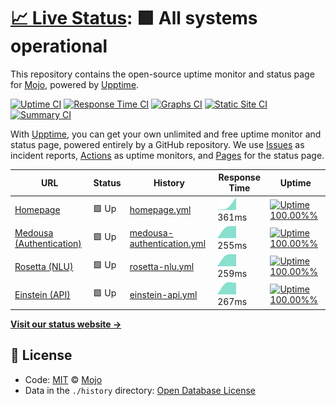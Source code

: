 # [📈 Live Status](https://status.conan-ai.co): <!--live status--> **🟩 All systems operational**

This repository contains the open-source uptime monitor and status page for [Mojo](mojorepo.fun), powered by [Upptime](https://github.com/upptime/upptime).

[![Uptime CI](https://github.com/koj-co/upptime/workflows/Uptime%20CI/badge.svg)](https://github.com/koj-co/upptime/actions?query=workflow%3A%22Uptime+CI%22)
[![Response Time CI](https://github.com/koj-co/upptime/workflows/Response%20Time%20CI/badge.svg)](https://github.com/koj-co/upptime/actions?query=workflow%3A%22Response+Time+CI%22)
[![Graphs CI](https://github.com/koj-co/upptime/workflows/Graphs%20CI/badge.svg)](https://github.com/koj-co/upptime/actions?query=workflow%3A%22Graphs+CI%22)
[![Static Site CI](https://github.com/koj-co/upptime/workflows/Static%20Site%20CI/badge.svg)](https://github.com/koj-co/upptime/actions?query=workflow%3A%22Static+Site+CI%22)
[![Summary CI](https://github.com/koj-co/upptime/workflows/Summary%20CI/badge.svg)](https://github.com/koj-co/upptime/actions?query=workflow%3A%22Summary+CI%22)

With [Upptime](https://upptime.js.org), you can get your own unlimited and free uptime monitor and status page, powered entirely by a GitHub repository. We use [Issues](https://github.com/1MaddieX/conan-status/issues) as incident reports, [Actions](https://github.com/1MaddieX/conan-status/actions) as uptime monitors, and [Pages](https://status.conan-ai.co) for the status page.

<!--start: status pages-->
<!-- This summary is generated by Upptime (https://github.com/upptime/upptime) -->
<!-- Do not edit this manually, your changes will be overwritten -->

| URL                                                         | Status | History                                                                                                                  | Response Time                                                                               | Uptime                                                                                                                                                                                                                                       |
| ----------------------------------------------------------- | ------ | ------------------------------------------------------------------------------------------------------------------------ | ------------------------------------------------------------------------------------------- | -------------------------------------------------------------------------------------------------------------------------------------------------------------------------------------------------------------------------------------------- |
| [Homepage](https://conan-ai.co)                             | 🟩 Up  | [homepage.yml](https://github.com/1MaddieX/conan-status/commits/master/history/homepage.yml)                             | <img alt="Response time graph" src="./graphs/homepage.png" height="20"> 361ms               | [![Uptime 100.00%%](https://img.shields.io/endpoint?url=https%3A%2F%2Fraw.githubusercontent.com%2F1MaddieX%2Fconan-status%2Fmaster%2Fapi%2Fhomepage%2Fuptime.json)](https://status.conan-ai.co/history/homepage)                             |
| [Medousa (Authentication)](https://auth.conan-ai.co:32168/) | 🟩 Up  | [medousa-authentication.yml](https://github.com/1MaddieX/conan-status/commits/master/history/medousa-authentication.yml) | <img alt="Response time graph" src="./graphs/medousa-authentication.png" height="20"> 255ms | [![Uptime 100.00%%](https://img.shields.io/endpoint?url=https%3A%2F%2Fraw.githubusercontent.com%2F1MaddieX%2Fconan-status%2Fmaster%2Fapi%2Fmedousa-authentication%2Fuptime.json)](https://status.conan-ai.co/history/medousa-authentication) |
| [Rosetta (NLU)](https://nlu.conan-ai.co:32168/)             | 🟩 Up  | [rosetta-nlu.yml](https://github.com/1MaddieX/conan-status/commits/master/history/rosetta-nlu.yml)                       | <img alt="Response time graph" src="./graphs/rosetta-nlu.png" height="20"> 259ms            | [![Uptime 100.00%%](https://img.shields.io/endpoint?url=https%3A%2F%2Fraw.githubusercontent.com%2F1MaddieX%2Fconan-status%2Fmaster%2Fapi%2Frosetta-nlu%2Fuptime.json)](https://status.conan-ai.co/history/rosetta-nlu)                       |
| [Einstein (API)](https://api.conan-ai.co:32168/)            | 🟩 Up  | [einstein-api.yml](https://github.com/1MaddieX/conan-status/commits/master/history/einstein-api.yml)                     | <img alt="Response time graph" src="./graphs/einstein-api.png" height="20"> 267ms           | [![Uptime 100.00%%](https://img.shields.io/endpoint?url=https%3A%2F%2Fraw.githubusercontent.com%2F1MaddieX%2Fconan-status%2Fmaster%2Fapi%2Feinstein-api%2Fuptime.json)](https://status.conan-ai.co/history/einstein-api)                     |

<!--end: status pages-->

[**Visit our status website →**](https://status.conan-ai.co)

## 📄 License

- Code: [MIT](./LICENSE) © [Mojo](mojorepo.fun)
- Data in the `./history` directory: [Open Database License](https://opendatacommons.org/licenses/odbl/1-0/)

